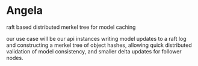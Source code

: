 # Angela

raft based distributed merkel tree for model caching

our use case will be our api instances writing model updates to a raft log and constructing a merkel tree of object hashes, allowing quick distributed validation of model consistency, and smaller delta updates for follower nodes.

